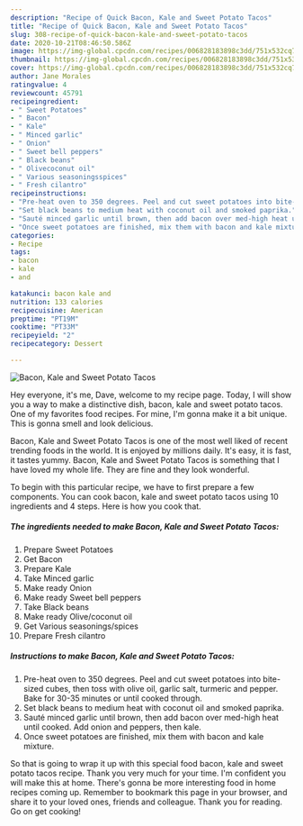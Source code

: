 ```yaml
---
description: "Recipe of Quick Bacon, Kale and Sweet Potato Tacos"
title: "Recipe of Quick Bacon, Kale and Sweet Potato Tacos"
slug: 308-recipe-of-quick-bacon-kale-and-sweet-potato-tacos
date: 2020-10-21T08:46:50.586Z
image: https://img-global.cpcdn.com/recipes/006828183898c3dd/751x532cq70/bacon-kale-and-sweet-potato-tacos-recipe-main-photo.jpg
thumbnail: https://img-global.cpcdn.com/recipes/006828183898c3dd/751x532cq70/bacon-kale-and-sweet-potato-tacos-recipe-main-photo.jpg
cover: https://img-global.cpcdn.com/recipes/006828183898c3dd/751x532cq70/bacon-kale-and-sweet-potato-tacos-recipe-main-photo.jpg
author: Jane Morales
ratingvalue: 4
reviewcount: 45791
recipeingredient:
- " Sweet Potatoes"
- " Bacon"
- " Kale"
- " Minced garlic"
- " Onion"
- " Sweet bell peppers"
- " Black beans"
- " Olivecoconut oil"
- " Various seasoningsspices"
- " Fresh cilantro"
recipeinstructions:
- "Pre-heat oven to 350 degrees. Peel and cut sweet potatoes into bite-sized cubes, then toss with olive oil, garlic salt, turmeric and pepper. Bake for 30-35 minutes or until cooked through."
- "Set black beans to medium heat with coconut oil and smoked paprika."
- "Sauté minced garlic until brown, then add bacon over med-high heat until cooked. Add onion and peppers, then kale."
- "Once sweet potatoes are finished, mix them with bacon and kale mixture."
categories:
- Recipe
tags:
- bacon
- kale
- and

katakunci: bacon kale and 
nutrition: 133 calories
recipecuisine: American
preptime: "PT19M"
cooktime: "PT33M"
recipeyield: "2"
recipecategory: Dessert

---
```



![Bacon, Kale and Sweet Potato Tacos](https://img-global.cpcdn.com/recipes/006828183898c3dd/751x532cq70/bacon-kale-and-sweet-potato-tacos-recipe-main-photo.jpg)

Hey everyone, it's me, Dave, welcome to my recipe page. Today, I will show you a way to make a distinctive dish, bacon, kale and sweet potato tacos. One of my favorites food recipes. For mine, I'm gonna make it a bit unique. This is gonna smell and look delicious.

Bacon, Kale and Sweet Potato Tacos is one of the most well liked of recent trending foods in the world. It is enjoyed by millions daily. It's easy, it is fast, it tastes yummy. Bacon, Kale and Sweet Potato Tacos is something that I have loved my whole life. They are fine and they look wonderful.




To begin with this particular recipe, we have to first prepare a few components. You can cook bacon, kale and sweet potato tacos using 10 ingredients and 4 steps. Here is how you cook that.

<!--inarticleads1-->

##### The ingredients needed to make Bacon, Kale and Sweet Potato Tacos:

1. Prepare  Sweet Potatoes
1. Get  Bacon
1. Prepare  Kale
1. Take  Minced garlic
1. Make ready  Onion
1. Make ready  Sweet bell peppers
1. Take  Black beans
1. Make ready  Olive/coconut oil
1. Get  Various seasonings/spices
1. Prepare  Fresh cilantro




<!--inarticleads2-->

##### Instructions to make Bacon, Kale and Sweet Potato Tacos:

1. Pre-heat oven to 350 degrees. Peel and cut sweet potatoes into bite-sized cubes, then toss with olive oil, garlic salt, turmeric and pepper. Bake for 30-35 minutes or until cooked through.
1. Set black beans to medium heat with coconut oil and smoked paprika.
1. Sauté minced garlic until brown, then add bacon over med-high heat until cooked. Add onion and peppers, then kale.
1. Once sweet potatoes are finished, mix them with bacon and kale mixture.




So that is going to wrap it up with this special food bacon, kale and sweet potato tacos recipe. Thank you very much for your time. I'm confident you will make this at home. There's gonna be more interesting food in home recipes coming up. Remember to bookmark this page in your browser, and share it to your loved ones, friends and colleague. Thank you for reading. Go on get cooking!
